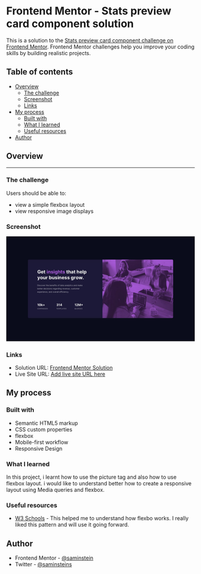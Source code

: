 # Frontend Mentor - Stats preview card component solution

This is a solution to the [Stats preview card component challenge on Frontend Mentor](https://www.frontendmentor.io/challenges/stats-preview-card-component-8JqbgoU62). Frontend Mentor challenges help you improve your coding skills by building realistic projects. 

## Table of contents

- [Overview](#overview)
  - [The challenge](#the-challenge)
  - [Screenshot](#screenshot)
  - [Links](#links)
- [My process](#my-process)
  - [Built with](#built-with)
  - [What I learned](#what-i-learned)
  - [Useful resources](#useful-resources)
- [Author](#author)


## Overview
---
### The challenge

Users should be able to:

- view a simple flexbox layout
- view responsive image displays   

### Screenshot

![](desktop-design.jpg)



### Links

- Solution URL: [Frontend Mentor Solution ](https://www.frontendmentor.io/profile/saminstein/solutions)
- Live Site URL: [Add live site URL here](https://your-live-site-url.com)

## My process

### Built with

- Semantic HTML5 markup
- CSS custom properties
- flexbox
- Mobile-first workflow
- Responsive Design 


### What I learned

In this project, i learnt how to use the picture tag and also how to use flexbox layout. i would like to understand better how to create a responsive layout using Media queries and flexbox.


### Useful resources

- [W3 Schools](https://www.w3schools.com/css/css3_flexbox_responsive.asp) - This helped me to understand how flexbo works. I really liked this pattern and will use it going forward.


## Author

- Frontend Mentor - [@saminstein](https://www.frontendmentor.io/profile/saminstein)
- Twitter - [@saminsteins](https://www.twitter.com/saminsteins)


